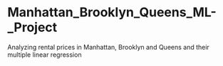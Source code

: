 # Manhattan_Brooklyn_Queens_ML-_Project
Analyzing rental prices in Manhattan, Brooklyn and Queens and their multiple linear regression

